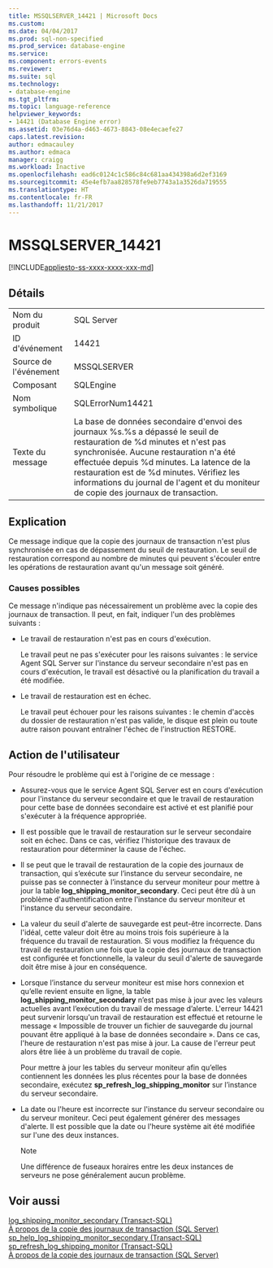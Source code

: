 ```yaml
---
title: MSSQLSERVER_14421 | Microsoft Docs
ms.custom: 
ms.date: 04/04/2017
ms.prod: sql-non-specified
ms.prod_service: database-engine
ms.service: 
ms.component: errors-events
ms.reviewer: 
ms.suite: sql
ms.technology:
- database-engine
ms.tgt_pltfrm: 
ms.topic: language-reference
helpviewer_keywords:
- 14421 (Database Engine error)
ms.assetid: 03e76d4a-d463-4673-8843-08e4ecaefe27
caps.latest.revision: 
author: edmacauley
ms.author: edmaca
manager: craigg
ms.workload: Inactive
ms.openlocfilehash: ead6c0124c1c586c84c681aa434398a6d2ef3169
ms.sourcegitcommit: 45e4efb7aa828578fe9eb7743a1a3526da719555
ms.translationtype: HT
ms.contentlocale: fr-FR
ms.lasthandoff: 11/21/2017
---
```

# <a name="mssqlserver14421"></a>MSSQLSERVER_14421
[!INCLUDE[appliesto-ss-xxxx-xxxx-xxx-md](../../includes/appliesto-ss-xxxx-xxxx-xxx-md.md)]
  
## <a name="details"></a>Détails  
  
|||  
|-|-|  
|Nom du produit|SQL Server|  
|ID d'événement|14421|  
|Source de l'événement|MSSQLSERVER|  
|Composant|SQLEngine|  
|Nom symbolique|SQLErrorNum14421|  
|Texte du message|La base de données secondaire d'envoi des journaux %s.%s a dépassé le seuil de restauration de %d minutes et n'est pas synchronisée. Aucune restauration n'a été effectuée depuis %d minutes. La latence de la restauration est de %d minutes. Vérifiez les informations du journal de l'agent et du moniteur de copie des journaux de transaction.|  
  
## <a name="explanation"></a>Explication  
Ce message indique que la copie des journaux de transaction n'est plus synchronisée en cas de dépassement du seuil de restauration. Le seuil de restauration correspond au nombre de minutes qui peuvent s'écouler entre les opérations de restauration avant qu'un message soit généré.  
  
### <a name="possible-causes"></a>Causes possibles  
Ce message n'indique pas nécessairement un problème avec la copie des journaux de transaction. Il peut, en fait, indiquer l'un des problèmes suivants :  
  
-   Le travail de restauration n'est pas en cours d'exécution.  
  
    Le travail peut ne pas s'exécuter pour les raisons suivantes : le service Agent SQL Server sur l'instance du serveur secondaire n'est pas en cours d'exécution, le travail est désactivé ou la planification du travail a été modifiée.  
  
-   Le travail de restauration est en échec.  
  
    Le travail peut échouer pour les raisons suivantes : le chemin d'accès du dossier de restauration n'est pas valide, le disque est plein ou toute autre raison pouvant entraîner l'échec de l'instruction RESTORE.  
  
## <a name="user-action"></a>Action de l'utilisateur  
Pour résoudre le problème qui est à l'origine de ce message :  
  
-   Assurez-vous que le service Agent SQL Server est en cours d'exécution pour l'instance du serveur secondaire et que le travail de restauration pour cette base de données secondaire est activé et est planifié pour s'exécuter à la fréquence appropriée.  
  
-   Il est possible que le travail de restauration sur le serveur secondaire soit en échec. Dans ce cas, vérifiez l'historique des travaux de restauration pour déterminer la cause de l'échec.  
  
-   Il se peut que le travail de restauration de la copie des journaux de transaction, qui s’exécute sur l’instance du serveur secondaire, ne puisse pas se connecter à l’instance du serveur moniteur pour mettre à jour la table **log_shipping_monitor_secondary**. Ceci peut être dû à un problème d'authentification entre l'instance du serveur moniteur et l'instance du serveur secondaire.  
  
-   La valeur du seuil d'alerte de sauvegarde est peut-être incorrecte. Dans l'idéal, cette valeur doit être au moins trois fois supérieure à la fréquence du travail de restauration. Si vous modifiez la fréquence du travail de restauration une fois que la copie des journaux de transaction est configurée et fonctionnelle, la valeur du seuil d'alerte de sauvegarde doit être mise à jour en conséquence.  
  
-   Lorsque l’instance du serveur moniteur est mise hors connexion et qu’elle revient ensuite en ligne, la table **log_shipping_monitor_secondary** n’est pas mise à jour avec les valeurs actuelles avant l’exécution du travail de message d’alerte. L'erreur 14421 peut survenir lorsqu'un travail de restauration est effectué et retourne le message « Impossible de trouver un fichier de sauvegarde du journal pouvant être appliqué à la base de données secondaire ». Dans ce cas, l'heure de restauration n'est pas mise à jour. La cause de l'erreur peut alors être liée à un problème du travail de copie.  
  
    Pour mettre à jour les tables du serveur moniteur afin qu’elles contiennent les données les plus récentes pour la base de données secondaire, exécutez **sp_refresh_log_shipping_monitor** sur l’instance du serveur secondaire.  
  
-   La date ou l'heure est incorrecte sur l'instance du serveur secondaire ou du serveur moniteur. Ceci peut également générer des messages d'alerte. Il est possible que la date ou l'heure système ait été modifiée sur l'une des deux instances.  
  
    > [!NOTE]  
    > Une différence de fuseaux horaires entre les deux instances de serveurs ne pose généralement aucun problème.  
  
## <a name="see-also"></a>Voir aussi  
[log_shipping_monitor_secondary &#40;Transact-SQL&#41;](~/relational-databases/system-tables/log-shipping-monitor-secondary-transact-sql.md)  
[À propos de la copie des journaux de transaction &#40;SQL Server&#41;](~/database-engine/log-shipping/about-log-shipping-sql-server.md)  
[sp_help_log_shipping_monitor_secondary &#40;Transact-SQL&#41;](~/relational-databases/system-stored-procedures/sp-help-log-shipping-monitor-secondary-transact-sql.md)  
[sp_refresh_log_shipping_monitor &#40;Transact-SQL&#41;](~/relational-databases/system-stored-procedures/sp-help-log-shipping-monitor-transact-sql.md)  
[À propos de la copie des journaux de transaction &#40;SQL Server&#41;](~/database-engine/log-shipping/about-log-shipping-sql-server.md)  
  
